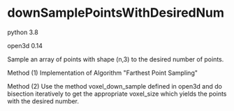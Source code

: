 # downSamplePointsWithDesiredNum

python 3.8

open3d 0.14


Sample an array of points with shape (n,3) to the desired number of points.


Method (1) Implementation of Algorithm "Farthest Point Sampling"

Method (2) Use the method voxel_down_sample defined in open3d and do bisection iteratively to get the appropriate voxel_size which yields the points with the desired number.

